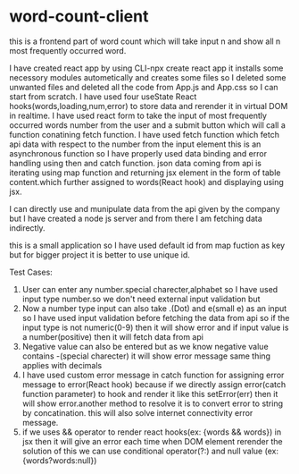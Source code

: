 # word-count-client
this is a frontend part of word count which will take input n and show all n most frequently occurred word.

I have created react app by using CLI-npx create react app 
it installs some necessory modules autometically and creates some files so I deleted some unwanted files and deleted all the code 
from App.js and App.css so I can start from scratch.
I have used four useState React hooks(words,loading,num,error) to store data and rerender it in virtual DOM in realtime.
I have used react form to take the input of most frequently occurred words number from the user and a submit button which will call
a function conatining fetch function.
I have used fetch function which fetch api data with respect to the number from the input element this is an asynchronous function
so I have properly used data binding and error handling using then and catch function.
json data coming from api is iterating using map function and returning jsx element in the form of table content.which further assigned
to words(React hook) and displaying using jsx.

I can directly use and munipulate data from the api given by the company but I have created a node js server and from there I am fetching
data indirectly.

this is a small application so I have used default id from map fuction as key but for bigger project it is better to use unique id.

Test Cases:

1. User can enter any number.special charecter,alphabet so I have used input type number.so we don't need external input validation but
2. Now a number type input can also take .(Dot) and e(small e) as an input so I have used input validation before fetching the data from api
so if the input type is not numeric(0-9) then it will show error and if input value is a number(positive) then it will fetch data from api
3. Negative value can also be entered but as we know negative value contains -(special charecter) it will show error message same thing applies
   with decimals
4. I have used custom error message in catch function for assigning error message to error(React hook) because if we directly assign 
   error(catch function parameter) to hook and render it like this setError(err) then it will show error.another method to resolve it is
   to convert error to string by concatination.
   this will also solve internet connectivity error message.
5. if we uses && operator to render react hooks(ex: {words && words}) in jsx then it will give an error each time when DOM element 
   rerender the solution of this we can use conditional operator(?:) and null value (ex: {words?words:null})
